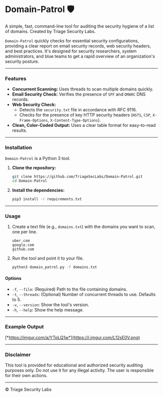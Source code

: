 # Domain-Patrol 🛡️

A simple, fast, command-line tool for auditing the security hygiene of a list of domains. Created by Triage Security Labs.

`Domain-Patrol` quickly checks for essential security configurations, providing a clear report on email security records, web security headers, and best practices. It's designed for security researchers, system administrators, and blue teams to get a rapid overview of an organization's security posture.

---

### Features

- **Concurrent Scanning:** Uses threads to scan multiple domains quickly.
- **Email Security Check:** Verifies the presence of `SPF` and `DMARC` DNS records.
- **Web Security Check:**
  - Detects the `security.txt` file in accordance with RFC 9116.
  - Checks for the presence of key HTTP security headers (`HSTS`, `CSP`, `X-Frame-Options`, `X-Content-Type-Options`).
- **Clean, Color-Coded Output:** Uses a clear table format for easy-to-read results.

---

### Installation

`Domain-Patrol` is a Python 3 tool.

1.  **Clone the repository:**
    ```sh
    git clone https://github.com/TriageSecLabs/Domain-Patrol.git
    cd Domain-Patrol
    ```

2.  **Install the dependencies:**
    ```sh
    pip3 install -r requirements.txt
    ```

---

### Usage

1.  Create a text file (e.g., `domains.txt`) with the domains you want to scan, one per line.
    ```
    uber.com
    google.com
    github.com
    ```

2.  Run the tool and point it to your file.

    ```sh
    python3 domain_patrol.py -f domains.txt
    ```

#### Options

- `-f`, `--file`: (Required) Path to the file containing domains.
- `-t`, `--threads`: (Optional) Number of concurrent threads to use. Defaults to 5.
- `-v`, `--version`: Show the tool's version.
- `-h`, `--help`: Show the help message.

---

### Example Output

  [*https://imgur.com/a/YTpLQ1w*](https://i.imgur.com/L12sE0V.png)

---

### Disclaimer

This tool is provided for educational and authorized security auditing purposes only. Do not use it for any illegal activity. The user is responsible for their own actions.

---

© Triage Security Labs
